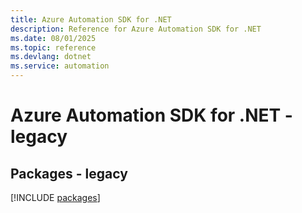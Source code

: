 ```yaml
---
title: Azure Automation SDK for .NET
description: Reference for Azure Automation SDK for .NET
ms.date: 08/01/2025
ms.topic: reference
ms.devlang: dotnet
ms.service: automation
---
```

# Azure Automation SDK for .NET - legacy
## Packages - legacy
[!INCLUDE [packages](automation-index.md)]